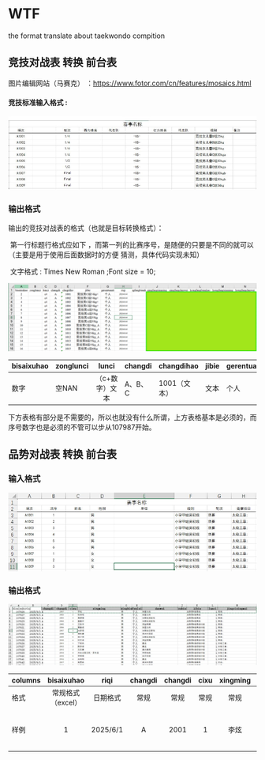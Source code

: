 # WTF
the format translate about  taekwondo compition







## 竞技对战表 转换 前台表



图片编辑网站（马赛克） ：https://www.fotor.com/cn/features/mosaics.html

#### 竞技标准输入格式 : 

![fight-output](/source/fight_input.jpg)



### 输出格式



输出的竞技对战表的格式（也就是目标转换格式）：

​	第一行标题行格式应如下 ，而第一列的比赛序号，是随便的只要是不同的就可以（主要是用于使用后面数据时的方便 猜测，具体代码实现未知）



​	文字格式 : Times New Roman ;Font size = 10;

![fight-output](/markdown-img/fight-output.png)

| bisaixuhao | zonglunci |     lunci      | changdi | changdihao   | jibie | gerentuanti | riqi | qingfangbianhao | qingfangxinming | qingfangdanwei | hongfangbianhao | hongfangxinming | hongfangdanwei |
| ---------- | --------- | :------------: | ------- | ------------ | ----- | ----------- | ---- | --------------- | --------------- | -------------- | --------------- | --------------- | -------------- |
| 数字       | 空NAN     | （c+数字）文本 | A、B、C | 1001（文本） | 文本  | 个人        | 文本 | 空 NAN          | 文本            | 文本           | 空 NAN          | 文本            | 文本           |

下方表格有部分是不需要的，所以也就没有什么所谓，上方表格基本是必须的，而序号数字也是必须的不管可以步从107987开始。









## 品势对战表 转换 前台表



### 输入格式

![poomase_input](/source/poomase_input.jpg)



### 输出格式

![poomase](/source/poomase_output.png)

| columns |     bisaixuhao     |   riqi   | **changdi** | **changdi** | **cixu** | **xingming** | **xingbie** | **fenlei** | **danwei** | **zubie** |   **jibie**   | **lunci** | **jingsixingmu1** |
| ------- | :----------------: | :------: | :---------: | :---------: | :------: | :----------: | :---------: | :--------: | :--------: | :-------: | :-----------: | :-------: | :---------------: |
| 格式    | 常规格式 （excel） | 日期格式 |    常规     |    常规     |   常规   |     常规     |    常规     |    常规    |    常规    |    空     |     常规      |   常规    |       常规        |
| 样例    |         1          | 2025/6/1 |      A      |    2001     |    1     |     李炫     |     男      |    个人    |  如星功夫  |           | 品势男A组高级 |     1     |       高丽;       |







